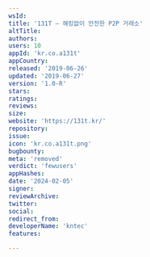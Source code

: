 ```yaml
---
wsId: 
title: '131T – 해킹없이 안전한 P2P 거래소'
altTitle: 
authors: 
users: 10
appId: 'kr.co.a131t'
appCountry: 
released: '2019-06-26'
updated: '2019-06-27'
version: '1.0-R'
stars: 
ratings: 
reviews: 
size: 
website: 'https://131t.kr/'
repository: 
issue: 
icon: 'kr.co.a131t.png'
bugbounty: 
meta: 'removed'
verdict: 'fewusers'
appHashes: 
date: '2024-02-05'
signer: 
reviewArchive: 
twitter: 
social: 
redirect_from: 
developerName: 'kntec'
features: 

---
```



